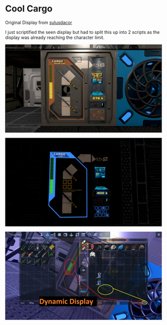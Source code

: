 Cool Cargo
==========

Original Display from [sulusdacor](https://steamcommunity.com/sharedfiles/filedetails/?id=2356287105)


I just scriptified the seen display but had to split this up into 2 scripts as the display was already reaching the character limit.

![](CoolCargo.jpg)

![](CoolCargo2.jpg)

![](CoolCargo3.jpg)